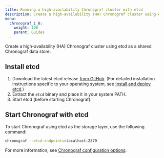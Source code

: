 ```yaml
---
title: Running a high-availability Chronograf cluster with etcd
description: Create a high-availability (HA) Chronograf cluster using etcd.
menu:
  chronograf_1_8:
    weight: 100
    parent: Guides
---
```


Create a high-availability (HA) Chronograf cluster using etcd as a shared Chronograf data store.

## Install etcd

1. Download the latest etcd release [from GitHub](https://github.com/etcd-io/etcd/releases/).
   (For detailed installation instructions specific to your operating system, see [Install and deploy etcd](http://play.etcd.io/install).)
2. Extract the `etcd` binary and place it in your system PATH.
3. Start etcd (before starting Chronograf).

## Start Chronograf with etcd

To start Chronograf using etcd as the storage layer, use the following command:

```sh
chronograf --etcd-endpoints=localhost:2379
```

For more information, see [Chronograf configuration options](/chronograf/v1.8/administration/config-options#etcd-options).
